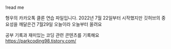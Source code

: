 !read me

형우의 카카오톡 클론 연습 파일입니다.
2022년 7월 22일부터 시작했지만 깃허브의 중요성을 깨달은건 7월29일 오늘이라 오늘부터 올려요 

공부 기록과 재미있는 코딩 관련 콘텐츠를 기록해요
https://parkcoding98.tistory.com/ 
